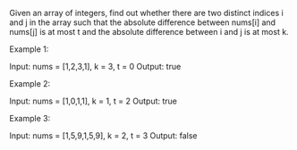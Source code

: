Given an array of integers, find out whether there are two distinct indices i and j in the array such that the absolute difference between nums[i] and nums[j] is at most t and the absolute difference between i and j is at most k.


Example 1:


Input: nums = [1,2,3,1], k = 3, t = 0
Output: true



Example 2:


Input: nums = [1,0,1,1], k = 1, t = 2
Output: true



Example 3:


Input: nums = [1,5,9,1,5,9], k = 2, t = 3
Output: false





